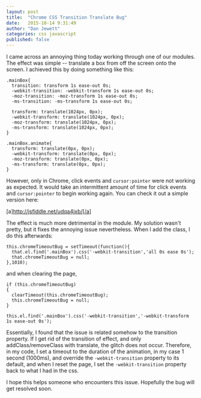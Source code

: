 ```yaml
---
layout: post
title:  "Chrome CSS Transition Translate Bug"
date:   2015-10-14 9:31:49
author: "Dan Jewett"
categories: css javascript
published: false
---
```

I came across an annoying thing today working through one of our modules.  The effect was simple -- translate a box from off the screen onto the screen.  I achieved this by doing something like this:

```
.mainBox{
  transition: transform 1s ease-out 0s;
  -webkit-transition: -webkit-transform 1s ease-out 0s;
  -moz-transition: -moz-transform 1s ease-out 0s;
  -ms-transition: -ms-transform 1s ease-out 0s;

  transform: translate(1024px, 0px);
  -webkit-transform: translate(1024px, 0px);
  -moz-transform: translate(1024px, 0px);
  -ms-transform: translate(1024px, 0px);
}

.mainBox.animate{
  transform: translate(0px, 0px);
  -webkit-transform: translate(0px, 0px);
  -moz-transform: translate(0px, 0px);
  -ms-transform: translate(0px, 0px);
}
```

However, only in Chrome, click events and `cursor:pointer` were not working as expected.  It would take an intermittent  amount of time for click events and `cursor:pointer` to begin working again.  You can check it out a simple version here:

[a]http://jsfiddle.net/udqa4jxb/[/a]

The effect is much more detrimental in the module.  My solution wasn't pretty, but it fixes the annoying issue nevertheless.  When I add the class, I do this afterwards:

```
this.chromeTimeoutBug = setTimeout(function(){
  that.el.find('.mainBox').css('-webkit-transition','all 0s ease 0s');
  that.chromeTimeoutBug = null;
},1010);
```

and when clearing the page,

```
if (this.chromeTimeoutBug)
{
  clearTimeout(this.chromeTimeoutBug);
  this.chromeTimeoutBug = null;
}

this.el.find('.mainBox').css('-webkit-transition','-webkit-transform 1s ease-out 0s');
```

Essentially, I found that the issue is related somehow to the transition property.  If I get rid of the transition of effect, and only addClass/removeClass with translate, the glitch does not occur.  Therefore, in my code, I set a timeout to the duration of the animation, in my case 1 second (1000ms), and override the `-webkit-transition` property to its default, and when I reset the page, I set the `-webkit-transition` property back to what I had in the css.

I hope this helps someone who encounters this issue.  Hopefully the bug will get resolved soon.
